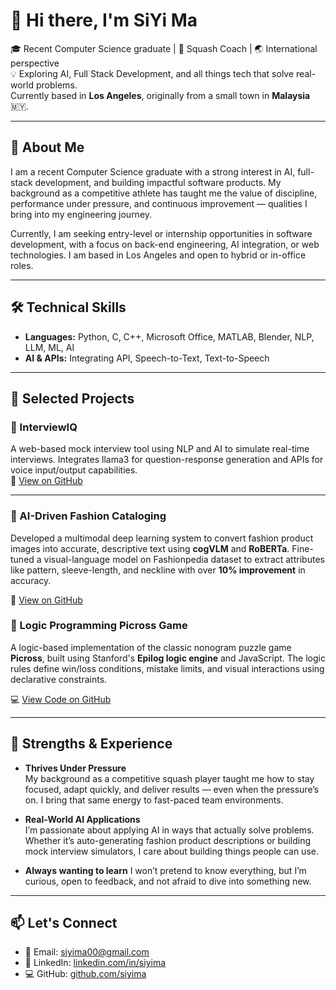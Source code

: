 # 👋 Hi there, I'm SiYi Ma


🎓 Recent Computer Science graduate | 🏸 Squash Coach | 🌏 International perspective  
💡 Exploring AI, Full Stack Development, and all things tech that solve real-world problems.  
Currently based in **Los Angeles**, originally from a small town in **Malaysia** 🇲🇾.


---

## 👋 About Me

I am a recent Computer Science graduate with a strong interest in AI, full-stack development, and building impactful software products. My background as a competitive athlete has taught me the value of discipline, performance under pressure, and continuous improvement — qualities I bring into my engineering journey.

Currently, I am seeking entry-level or internship opportunities in software development, with a focus on back-end engineering, AI integration, or web technologies. I am based in Los Angeles and open to hybrid or in-office roles.

---

## 🛠️ Technical Skills

- **Languages:** Python, C, C++, Microsoft Office, MATLAB, Blender, NLP, LLM, ML, AI
- **AI & APIs:** Integrating API, Speech-to-Text, Text-to-Speech  

---

## 💼 Selected Projects

### 💬 InterviewIQ
A web-based mock interview tool using NLP and AI to simulate real-time interviews. Integrates llama3 for question-response generation and APIs for voice input/output capabilities.  
🔗 [View on GitHub](https://github.com/siyima/CS194)

---

### 🧠 AI-Driven Fashion Cataloging 
Developed a multimodal deep learning system to convert fashion product images into accurate, descriptive text using **cogVLM** and **RoBERTa**. Fine-tuned a visual-language model on Fashionpedia dataset to extract attributes like pattern, sleeve-length, and neckline with over **10% improvement** in accuracy.  

📄 [View on GitHub](https://github.com/siyima/CS224N)

### 🧩 Logic Programming Picross Game

A logic-based implementation of the classic nonogram puzzle game **Picross**, built using Stanford's **Epilog logic engine** and JavaScript. The logic rules define win/loss conditions, mistake limits, and visual interactions using declarative constraints.

💻 [View Code on GitHub](https://github.com/siyima/LogicProgramming)

---

## 🌟 Strengths & Experience

- **Thrives Under Pressure**  
  My background as a competitive squash player taught me how to stay focused, adapt quickly, and deliver results — even when the pressure’s on. I bring that same energy to fast-paced team environments.

- **Real-World AI Applications**  
  I’m passionate about applying AI in ways that actually solve problems. Whether it’s auto-generating fashion product descriptions or building mock interview simulators, I care about building things people can use.

- **Always wanting to learn**
  I won’t pretend to know everything, but I’m curious, open to feedback, and not afraid to dive into something new.
---

## 📫 Let's Connect

- 📧 Email: [siyima00@gmail.com](mailto:siyima00@gmail.com)  
- 💼 LinkedIn: [linkedin.com/in/siyima](https://www.linkedin.com/in/si-yi-m-04600211b/)  
- 💻 GitHub: [github.com/siyima](https://github.com/siyima)

<!--
**siyima/siyima** is a ✨ _special_ ✨ repository because its `README.md` (this file) appears on your GitHub profile.

Here are some ideas to get you started:

- 🔭 I’m currently working on ...
- 🌱 I’m currently learning ...
- 👯 I’m looking to collaborate on ...
- 🤔 I’m looking for help with ...
- 💬 Ask me about ...
- 📫 How to reach me: ...
- 😄 Pronouns: ...
- ⚡ Fun fact: ...
-->
